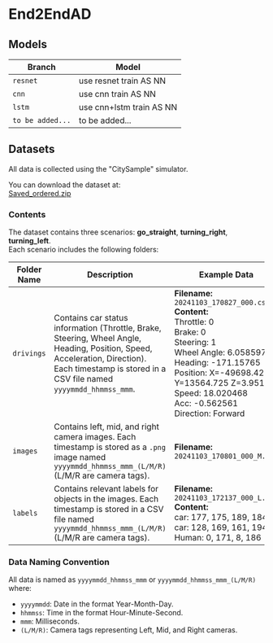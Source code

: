 # End2EndAD

## Models

|     Branch      |         Model        |
|-----------------|----------------------|  
|    `resnet`     |use resnet train AS NN|
|      `cnn`      |   use cnn train AS NN|
|      `lstm`     |use cnn+lstm train AS NN|
| `to be added...`|   to be added...     |

## Datasets
All data is collected using the "CitySample" simulator.

You can download the dataset at:  
[Saved_ordered.zip](https://syncandshare.lrz.de/getlink/fiP41JGQFZC5zofBEQwJ5a/Saved_ordered.zip)

### Contents
The dataset contains three scenarios: **go_straight**, **turning_right**, **turning_left**.  
Each scenario includes the following folders:

| Folder Name | Description                                                                                     | Example Data |
|-------------|-------------------------------------------------------------------------------------------------|--------------|
| `drivings`  | Contains car status information (Throttle, Brake, Steering, Wheel Angle, Heading, Position, Speed, Acceleration, Direction). Each timestamp is stored in a CSV file named `yyyymmdd_hhmmss_mmm`. | **Filename:** `20241103_170827_000.csv`<br>**Content:**<br>Throttle: 0<br>Brake: 0<br>Steering: 1<br>Wheel Angle: 6.058597<br>Heading: -171.15765<br>Position: X=-49698.427 Y=13564.725 Z=3.951<br>Speed: 18.020468<br>Acc: -0.562561<br>Direction: Forward |
| `images`    | Contains left, mid, and right camera images. Each timestamp is stored as a `.png` image named `yyyymmdd_hhmmss_mmm_(L/M/R)` (L/M/R are camera tags). | **Filename:** `20241103_170801_000_M.png` |
| `labels`    | Contains relevant labels for objects in the images. Each timestamp is stored in a CSV file named `yyyymmdd_hhmmss_mmm_(L/M/R)` (L/M/R are camera tags). | **Filename:** `20241103_172137_000_L.csv`<br>**Content:**<br>car: 177, 175, 189, 184<br>car: 128, 169, 161, 194<br>Human: 0, 171, 8, 186 |

### Data Naming Convention
All data is named as `yyyymmdd_hhmmss_mmm` or `yyyymmdd_hhmmss_mmm_(L/M/R)` where:
- `yyyymmdd`: Date in the format Year-Month-Day.
- `hhmmss`: Time in the format Hour-Minute-Second.
- `mmm`: Milliseconds.
- `(L/M/R)`: Camera tags representing Left, Mid, and Right cameras.
